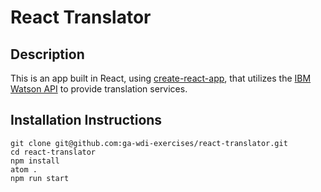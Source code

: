# React Translator

## Description
This is an app built in React, using [create-react-app](https://www.npmjs.com/package/create-react-app), that utilizes the [IBM Watson API](https://watson-api-explorer.mybluemix.net/) to provide translation services.

## Installation Instructions

```
git clone git@github.com:ga-wdi-exercises/react-translator.git
cd react-translator
npm install
atom .
npm run start
```
